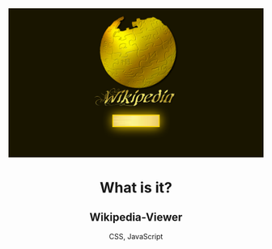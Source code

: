 <img src="https://github.com/YKalashnikov/wikipedia-viewer/blob/gh-pages/wikipedia%20image.png"/>
<h1 align="center">What is it?</h1>
<h2 align="center">Wikipedia-Viewer</h2>
<p align="center">CSS, JavaScript</p> 


 

